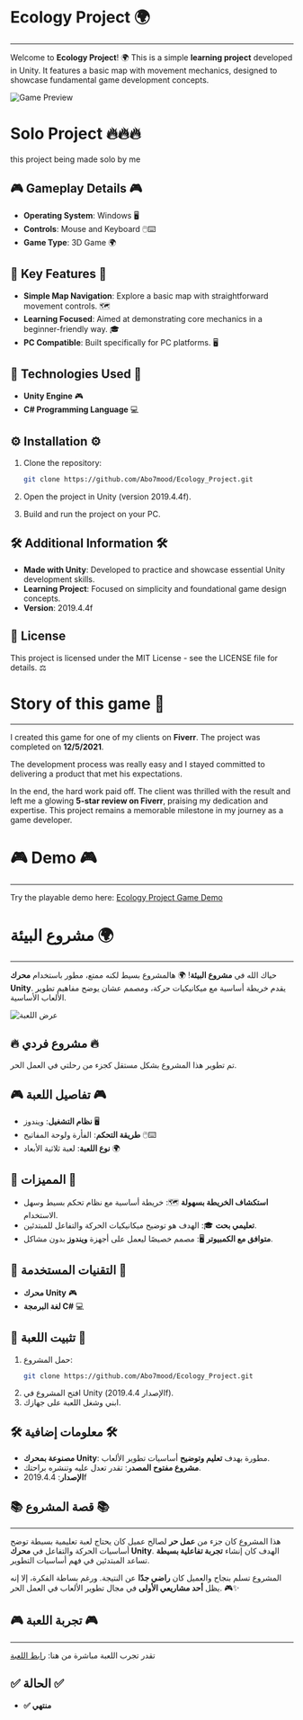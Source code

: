 # Ecology Project 🌍
--------------------------

Welcome to **Ecology Project**! 🌍 This is a simple **learning project** developed in Unity. It features a basic map with movement mechanics, designed to showcase fundamental game development concepts.

![Game Preview](https://i.postimg.cc/yYC5H5c3/2024-12-11-105326.png)


# Solo Project 🔥🔥🔥
this project being made solo by me

## 🎮 Gameplay Details 🎮

- **Operating System**: Windows 🖥️
- **Controls**: Mouse and Keyboard 🖱️⌨️
- **Game Type**: 3D Game 🌍

## 🌟 Key Features 🌟

- **Simple Map Navigation**: Explore a basic map with straightforward movement controls. 🗺️
- **Learning Focused**: Aimed at demonstrating core mechanics in a beginner-friendly way. 🎓
- **PC Compatible**: Built specifically for PC platforms. 🖥️

## 🔧 Technologies Used 🔧

- **Unity Engine** 🎮
- **C# Programming Language** 💻

## ⚙️ Installation ⚙️

1. Clone the repository:

   ```bash
   git clone https://github.com/Abo7mood/Ecology_Project.git
   ```
2. Open the project in Unity (version 2019.4.4f).
3. Build and run the project on your PC.

## 🛠️ Additional Information 🛠️

- **Made with Unity**: Developed to practice and showcase essential Unity development skills.
- **Learning Project**: Focused on simplicity and foundational game design concepts.
- **Version**: 2019.4.4f

## 📜 License

This project is licensed under the MIT License - see the LICENSE file for details. ⚖️

# Story of this game 📖
--------------------------


I created this game  for one of my clients on **Fiverr**. The project was completed on **12/5/2021**.

The development process was really easy and I stayed committed to delivering a product that met his expectations. 

In the end, the hard work paid off. The client was thrilled with the result and left me a glowing **5-star review on Fiverr**, praising my dedication and expertise. This project remains a memorable milestone in my journey as a game developer.

# 🎮 Demo 🎮
--------------------------

Try the playable demo here: [Ecology Project Game Demo](https://abo-7mood.itch.io/ecology-project)

# مشروع البيئة 🌍
--------------------------

حياك الله في **مشروع البيئة**! 🌍 هالمشروع بسيط لكنه ممتع، مطور باستخدام **محرك Unity**. يقدم خريطة أساسية مع ميكانيكيات حركة، ومصمم عشان يوضح مفاهيم تطوير الألعاب الأساسية.

![عرض اللعبة](https://i.postimg.cc/yYC5H5c3/2024-12-11-105326.png)

## 🔥 مشروع فردي 🔥
تم تطوير هذا المشروع بشكل مستقل كجزء من رحلتي في العمل الحر.

## 🎮 تفاصيل اللعبة 🎮

- **نظام التشغيل**: ويندوز 🖥️
- **طريقة التحكم**: الفأرة ولوحة المفاتيح 🖱️⌨️
- **نوع اللعبة**: لعبة ثلاثية الأبعاد 🌍

## 🌟 المميزات 🌟

- **استكشاف الخريطة بسهولة** 🗺️: خريطة أساسية مع نظام تحكم بسيط وسهل الاستخدام.
- **تعليمي بحت** 🎓: الهدف هو توضيح ميكانيكيات الحركة والتفاعل للمبتدئين.
- **متوافق مع الكمبيوتر** 🖥️: مصمم خصيصًا ليعمل على أجهزة **ويندوز** بدون مشاكل.

## 🔧 التقنيات المستخدمة 🔧

- **محرك Unity** 🎮
- **لغة البرمجة C#** 💻

## 🚀 تثبيت اللعبة 🚀

1. حمل المشروع:
   ```bash
   git clone https://github.com/Abo7mood/Ecology_Project.git
   ```
2. افتح المشروع في Unity (الإصدار 2019.4.4f).
3. ابني وشغل اللعبة على جهازك.

## 🛠️ معلومات إضافية 🛠️

- **مصنوعة بمحرك Unity**: مطورة بهدف **تعليم وتوضيح** أساسيات تطوير الألعاب.
- **مشروع مفتوح المصدر**: تقدر تعدل عليه وتنشره براحتك.
- **الإصدار**: 2019.4.4f

## 📚 قصة المشروع 📚
--------------------------

هذا المشروع كان جزء من **عمل حر** لصالح عميل كان يحتاج لعبة تعليمية بسيطة توضح أساسيات الحركة والتفاعل في **محرك Unity**. الهدف كان إنشاء **تجربة تفاعلية بسيطة** تساعد المبتدئين في فهم أساسيات التطوير.

المشروع تسلم بنجاح والعميل كان **راضي جدًا** عن النتيجة. ورغم بساطة الفكرة، إلا إنه يظل **أحد مشاريعي الأولى** في مجال تطوير الألعاب في العمل الحر. 🎮✨

## 🎮 تجربة اللعبة 🎮
--------------------------

تقدر تجرب اللعبة مباشرة من هنا: [رابط اللعبة](https://abo-7mood.itch.io/ecology-project)

## ✅ الحالة ✅

- **✅ منتهي**


